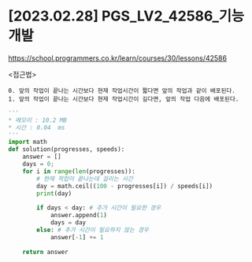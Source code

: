 #   [2023.02.28] PGS_LV2_42586_기능개발
https://school.programmers.co.kr/learn/courses/30/lessons/42586

<접근법>

```
0. 앞의 작업이 끝나는 시간보다 현재 작업시간이 짧다면 앞의 작업과 같이 배포된다.
1. 앞의 작업이 끝나는 시간보다 현재 작업시간이 길다면, 앞의 작업 다음에 배포된다.
```




```python
'''
* 메모리 : 10.2 MB
* 시간 : 0.04  ms
'''
import math
def solution(progresses, speeds):
    answer = []
    days = 0;
    for i in range(len(progresses)):
        # 현재 작업이 끝나는데 걸리는 시간
        day = math.ceil((100 - progresses[i]) / speeds[i])
        print(day)
        
        if days < day: # 추가 시간이 필요한 경우
            answer.append(1)
            days = day
        else: # 추가 시간이 필요하지 않는 경우
            answer[-1] += 1
        
    return answer
```
